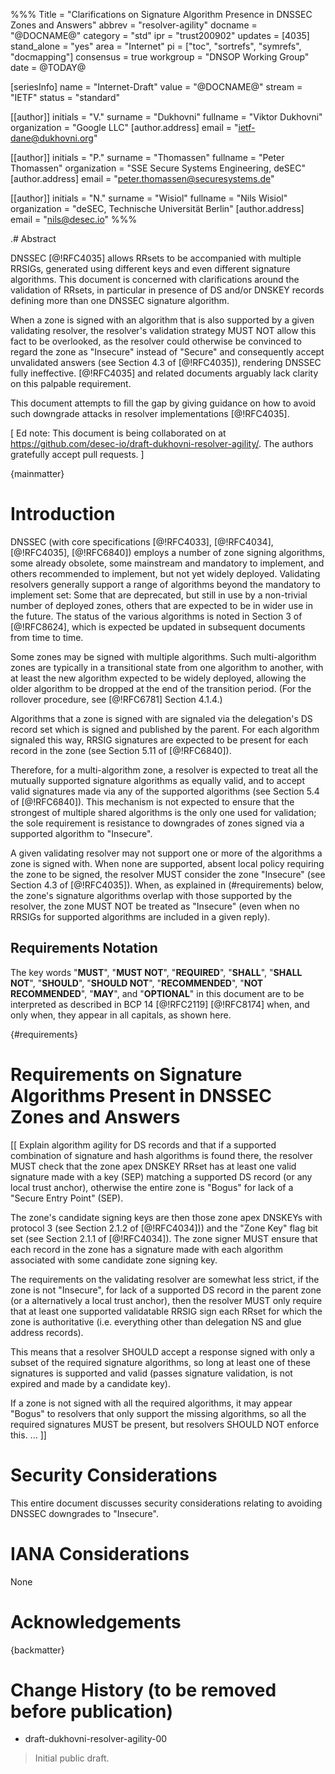 %%%
Title = "Clarifications on Signature Algorithm Presence in DNSSEC Zones and Answers"
abbrev = "resolver-agility"
docname = "@DOCNAME@"
category = "std"
ipr = "trust200902"
updates = [4035]
stand_alone = "yes"
area = "Internet"
pi = ["toc", "sortrefs", "symrefs", "docmapping"]
consensus = true
workgroup = "DNSOP Working Group"
date = @TODAY@

[seriesInfo]
name = "Internet-Draft"
value = "@DOCNAME@"
stream = "IETF"
status = "standard"

[[author]]
initials = "V."
surname = "Dukhovni"
fullname = "Viktor Dukhovni"
organization = "Google LLC"
[author.address]
 email = "ietf-dane@dukhovni.org"

[[author]]
initials = "P."
surname = "Thomassen"
fullname = "Peter Thomassen"
organization = "SSE Secure Systems Engineering, deSEC"
[author.address]
 email = "peter.thomassen@securesystems.de"

[[author]]
initials = "N."
surname = "Wisiol"
fullname = "Nils Wisiol"
organization = "deSEC, Technische Universität Berlin"
[author.address]
 email = "nils@desec.io"
%%%


.# Abstract

DNSSEC [@!RFC4035] allows RRsets to be accompanied with multiple RRSIGs,
generated using different keys and even different signature algorithms.
This document is concerned with clarifications around the validation of RRsets,
in particular in presence of DS and/or DNSKEY records defining more than one
DNSSEC signature algorithm.

When a zone is signed with an algorithm that is also supported by a given
validating resolver, the resolver's validation strategy MUST NOT allow this
fact to be overlooked, as the resolver could otherwise be convinced to regard
the zone as "Insecure" instead of "Secure" and consequently accept unvalidated
answers (see Section 4.3 of [@!RFC4035]), rendering DNSSEC fully ineffective.
[@!RFC4035] and related documents arguably lack clarity on this palpable
requirement.

This document attempts to fill the gap by giving guidance on how to avoid such
downgrade attacks in resolver implementations [@!RFC4035].

[ Ed note: This document is being collaborated on at
<https://github.com/desec-io/draft-dukhovni-resolver-agility/>.
The authors gratefully accept pull requests. ]

{mainmatter}

# Introduction

DNSSEC (with core specifications [@!RFC4033], [@!RFC4034], [@!RFC4035],
[@!RFC6840]) employs a number of zone signing algorithms, some already obsolete,
some mainstream and mandatory to implement, and others recommended to implement,
but not yet widely deployed.
Validating resolvers generally support a range of algorithms beyond the
mandatory to implement set: Some that are deprecated, but still in use by a
non-trivial number of deployed zones, others that are expected to be in wider
use in the future.
The status of the various algorithms is noted in Section 3 of [@!RFC8624], which
is expected be updated in subsequent documents from time to time.

Some zones may be signed with multiple algorithms.  Such multi-algorithm zones
are typically in a transitional state from one algorithm to another, with at
least the new algorithm expected to be widely deployed, allowing the older
algorithm to be dropped at the end of the transition period.
(For the rollover procedure, see [@!RFC6781] Section 4.1.4.)

Algorithms that a zone is signed with are signaled via the delegation's DS
record set which is signed and published by the parent.
For each algorithm signaled this way, RRSIG signatures are expected to be
present for each record in the zone (see Section 5.11 of [@!RFC6840]).

Therefore, for a multi-algorithm zone, a resolver is expected to treat all the
mutually supported signature algorithms as equally valid, and to accept valid
signatures made via any of the supported algorithms (see Section 5.4 of
[@!RFC6840]).
This mechanism is not expected to ensure that the strongest of multiple shared
algorithms is the only one used for validation; the sole requirement is
resistance to downgrades of zones signed via a supported algorithm to
"Insecure".

A given validating resolver may not support one or more of the algorithms a zone
is signed with.
When none are supported, absent local policy requiring the zone to be signed,
the resolver MUST consider the zone "Insecure" (see Section 4.3 of [@!RFC4035]).
When, as explained in (#requirements) below, the zone's signature algorithms
overlap with those supported by the resolver, the zone MUST NOT be treated as
"Insecure" (even when no RRSIGs for supported algorithms are included in a given
reply).


## Requirements Notation

The key words "**MUST**", "**MUST NOT**", "**REQUIRED**",
"**SHALL**", "**SHALL NOT**", "**SHOULD**", "**SHOULD NOT**",
"**RECOMMENDED**", "**NOT RECOMMENDED**", "**MAY**", and
"**OPTIONAL**" in this document are to be interpreted as described in
BCP 14 [@!RFC2119] [@!RFC8174] when, and only when, they appear in all
capitals, as shown here.


{#requirements}
# Requirements on Signature Algorithms Present in DNSSEC Zones and Answers

[[ Explain algorithm agility for DS records and that if a supported combination
   of signature and hash algorithms is found there, the resolver MUST check that
   the zone apex DNSKEY RRset has at least one valid signature made with a key
   (SEP) matching a supported DS record (or any local trust anchor), otherwise the
   entire zone is "Bogus" for lack of a "Secure Entry Point" (SEP).

   The zone's candidate signing keys are then those zone apex DNSKEYs with
   protocol 3 (see Section 2.1.2 of [@!RFC4034])) and the "Zone Key" flag bit
   set (see Section 2.1.1 of [@!RFC4034]).  The zone signer MUST ensure that
   each record in the zone has a signature made with each algorithm associated
   with some candidate zone signing key.

   The requirements on the validating resolver are somewhat less strict, if the
   zone is not "Insecure", for lack of a supported DS record in the parent zone
   (or a alternatively a local trust anchor), then the resolver MUST only require
   that at least one supported validatable RRSIG sign each RRset for which the zone
   is authoritative (i.e. everything other than delegation NS and glue address
   records).

   This means that a resolver SHOULD accept a response signed with only a subset
   of the required signature algorithms, so long at least one of these signatures
   is supported and valid (passes signature validation, is not expired and made by
   a candidate key).

   If a zone is not signed with all the required algorithms, it may appear "Bogus"
   to resolvers that only support the missing algorithms, so all the required
   signatures MUST be present, but resolvers SHOULD NOT enforce this.
   ... ]]


# Security Considerations

This entire document discusses security considerations relating to avoiding
DNSSEC downgrades to "Insecure".

# IANA Considerations

None

# Acknowledgements


{backmatter}


# Change History (to be removed before publication)

* draft-dukhovni-resolver-agility-00

> Initial public draft.

